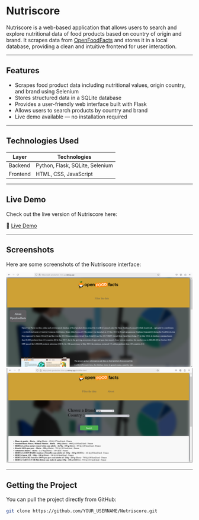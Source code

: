 # Nutriscore

Nutriscore is a web-based application that allows users to search and explore nutritional data of food products based on country of origin and brand. It scrapes data from [OpenFoodFacts](https://world.openfoodfacts.org/) and stores it in a local database, providing a clean and intuitive frontend for user interaction.

---

## Features

- Scrapes food product data including nutritional values, origin country, and brand using Selenium
- Stores structured data in a SQLite database
- Provides a user-friendly web interface built with Flask
- Allows users to search products by country and brand
- Live demo available — no installation required

---

## Technologies Used

| Layer       | Technologies                          |
|------------|----------------------------------------|
| Backend     | Python, Flask, SQLite, Selenium        |
| Frontend    | HTML, CSS, JavaScript                  |

---

## Live Demo

Check out the live version of Nutriscore here:

🔗 [Live Demo](https://web-production-31a1.up.railway.app/)

---

## Screenshots

Here are some screenshots of the Nutriscore interface:

<!-- Add your screenshots below -->
![Homepage Screenshot](static\images\Homepage.png)
![Search Results Screenshot](static\images\Results.png)

---

## Getting the Project

You can pull the project directly from GitHub:

```bash
git clone https://github.com/YOUR_USERNAME/Nutriscore.git
